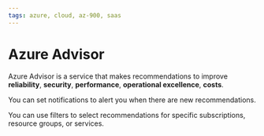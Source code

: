 ```yaml
---
tags: azure, cloud, az-900, saas
---
```


# Azure Advisor

Azure Advisor is a service that makes recommendations to improve **reliability**, **security**, **performance**, **operational excellence**, **costs**.

You can set notifications to alert you when there are new recommendations.

You can use filters to select recommendations for specific subscriptions, resource groups, or services.
